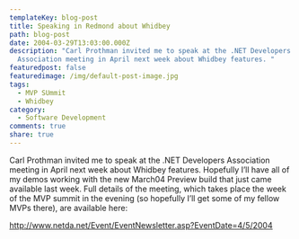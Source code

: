 ```yaml
---
templateKey: blog-post
title: Speaking in Redmond about Whidbey
path: blog-post
date: 2004-03-29T13:03:00.000Z
description: "Carl Prothman invited me to speak at the .NET Developers
  Association meeting in April next week about Whidbey features. "
featuredpost: false
featuredimage: /img/default-post-image.jpg
tags:
  - MVP SUmmit
  - Whidbey
category:
  - Software Development
comments: true
share: true
---
```

<!--StartFragment-->

Carl Prothman invited me to speak at the .NET Developers Association meeting in April next week about Whidbey features. Hopefully I’ll have all of my demos working with the new March04 Preview build that just came available last week. Full details of the meeting, which takes place the week of the MVP summit in the evening (so hopefully I’ll get some of my fellow MVPs there), are available here:

<http://www.netda.net/Event/EventNewsletter.asp?EventDate=4/5/2004>

<!--EndFragment-->